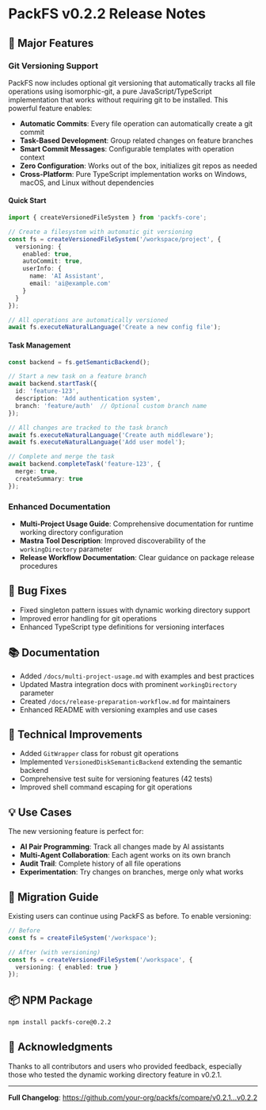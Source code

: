 # PackFS v0.2.2 Release Notes

## 🎉 Major Features

### Git Versioning Support

PackFS now includes optional git versioning that automatically tracks all file operations using isomorphic-git, a pure JavaScript/TypeScript implementation that works without requiring git to be installed. This powerful feature enables:

- **Automatic Commits**: Every file operation can automatically create a git commit
- **Task-Based Development**: Group related changes on feature branches
- **Smart Commit Messages**: Configurable templates with operation context
- **Zero Configuration**: Works out of the box, initializes git repos as needed
- **Cross-Platform**: Pure TypeScript implementation works on Windows, macOS, and Linux without dependencies

#### Quick Start

```typescript
import { createVersionedFileSystem } from 'packfs-core';

// Create a filesystem with automatic git versioning
const fs = createVersionedFileSystem('/workspace/project', {
  versioning: {
    enabled: true,
    autoCommit: true,
    userInfo: {
      name: 'AI Assistant',
      email: 'ai@example.com'
    }
  }
});

// All operations are automatically versioned
await fs.executeNaturalLanguage('Create a new config file');
```

#### Task Management

```typescript
const backend = fs.getSemanticBackend();

// Start a new task on a feature branch
await backend.startTask({
  id: 'feature-123',
  description: 'Add authentication system',
  branch: 'feature/auth'  // Optional custom branch name
});

// All changes are tracked to the task branch
await fs.executeNaturalLanguage('Create auth middleware');
await fs.executeNaturalLanguage('Add user model');

// Complete and merge the task
await backend.completeTask('feature-123', {
  merge: true,
  createSummary: true
});
```

### Enhanced Documentation

- **Multi-Project Usage Guide**: Comprehensive documentation for runtime working directory configuration
- **Mastra Tool Description**: Improved discoverability of the `workingDirectory` parameter
- **Release Workflow Documentation**: Clear guidance on package release procedures

## 🐛 Bug Fixes

- Fixed singleton pattern issues with dynamic working directory support
- Improved error handling for git operations
- Enhanced TypeScript type definitions for versioning interfaces

## 📚 Documentation

- Added `/docs/multi-project-usage.md` with examples and best practices
- Updated Mastra integration docs with prominent `workingDirectory` parameter
- Created `/docs/release-preparation-workflow.md` for maintainers
- Enhanced README with versioning examples and use cases

## 🔧 Technical Improvements

- Added `GitWrapper` class for robust git operations
- Implemented `VersionedDiskSemanticBackend` extending the semantic backend
- Comprehensive test suite for versioning features (42 tests)
- Improved shell command escaping for git operations

## 💡 Use Cases

The new versioning feature is perfect for:

- **AI Pair Programming**: Track all changes made by AI assistants
- **Multi-Agent Collaboration**: Each agent works on its own branch
- **Audit Trail**: Complete history of all file operations
- **Experimentation**: Try changes on branches, merge only what works

## 🚀 Migration Guide

Existing users can continue using PackFS as before. To enable versioning:

```typescript
// Before
const fs = createFileSystem('/workspace');

// After (with versioning)
const fs = createVersionedFileSystem('/workspace', {
  versioning: { enabled: true }
});
```

## 📦 NPM Package

```bash
npm install packfs-core@0.2.2
```

## 🙏 Acknowledgments

Thanks to all contributors and users who provided feedback, especially those who tested the dynamic working directory feature in v0.2.1.

---

**Full Changelog**: https://github.com/your-org/packfs/compare/v0.2.1...v0.2.2